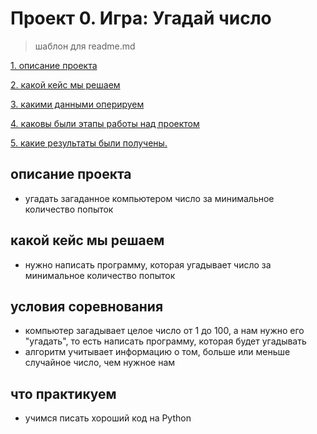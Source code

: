 # Проект 0. Игра: Угадай число

> шаблон для readme.md

[1. описание проекта]()

[2. какой кейс мы решаем]()

[3. какими данными оперируем]()

[4. каковы были этапы работы над проектом]()

[5. какие результаты были получены.]()


## описание проекта 
* угадать загаданное компьютером число за минимальное количество попыток

## какой кейс мы решаем
* нужно написать программу, которая угадывает число за минимальное количество попыток

## условия соревнования
- компьютер загадывает целое число от 1 до 100, а нам нужно его "угадать", то есть написать программу, которая будет угадывать
- алгоритм учитывает информацию о том, больше или меньше случайное число, чем нужное нам

## что практикуем 
* учимся писать хороший код на Python
